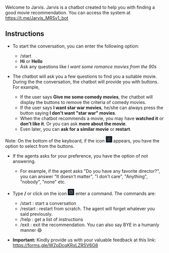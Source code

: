 Welcome to Jarvis. Jarvis is a chatbot created to help you with finding a good movie recommendation. You can access the system at https://t.me/Jarvis_MRSv1_bot

## Instructions

* To start the conversation, you can enter the following option:
  - /start
  - **Hi** or **Hello**
  - Ask any questions like *I want some romance movies from the 90s*

* The chatbot will ask you a few questions to find you a suitable movie. During the the conversation, the chatbot will provide you with buttons. For example,
  - If the user says **Give me some comedy movies**, the chatbot will display the buttons to remove the criteria of comedy movies.
  - If the user says **I want star war movies**, he/she can always press the button saying **I don't want "star war" movies**.
  - When the chatbot recommends a movie, you may have **watched it** or **don't like it**. Or you can ask **more about the movie**.
  - Even later, you can **ask for a similar movie** or **restart**.

Note: On the bottom of the keyboard, if the icon <img src="telegram-icons/keyboard.PNG" width="20" height="20"/> appears, you have the option to select from the buttons.


* If the agents asks for your preference, you have the option of not answering.
  - For example, if the agent asks "Do you have any favorite director?", you can answer "It doesn't matter", "I don't care", "Anything", "nobody", "none" etc.

* Type **/** or click on the icon <img src="telegram-icons/command.PNG" width="20" height="20"/> enter a command. The commands are:
  - /start : start a conversation
  - /restart : restart from scratch. The agent will forget whatever you said previously.
  - /help : get a list of instructions 
  - /exit : exit the recommendation. You can also say BYE in a humanly manner :smile:

* **Important:** Kindly provide us with your valuable feedback at this link: https://forms.gle/WZpDcqKRxLZRSV6G8
